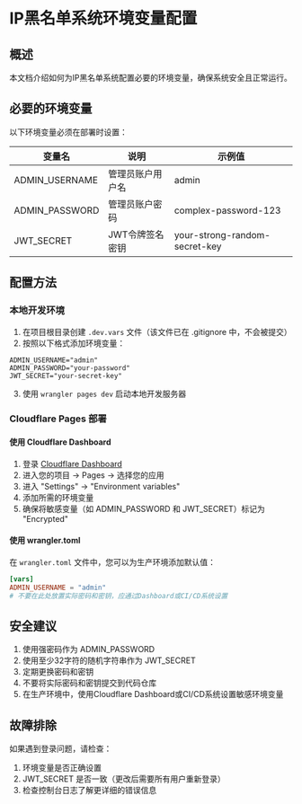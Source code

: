 # IP黑名单系统环境变量配置

## 概述

本文档介绍如何为IP黑名单系统配置必要的环境变量，确保系统安全且正常运行。

## 必要的环境变量

以下环境变量必须在部署时设置：

| 变量名 | 说明 | 示例值 |
|--------|------|--------|
| ADMIN_USERNAME | 管理员账户用户名 | admin |
| ADMIN_PASSWORD | 管理员账户密码 | complex-password-123 |
| JWT_SECRET | JWT令牌签名密钥 | your-strong-random-secret-key |

## 配置方法

### 本地开发环境

1. 在项目根目录创建 `.dev.vars` 文件（该文件已在 .gitignore 中，不会被提交）
2. 按照以下格式添加环境变量：

```
ADMIN_USERNAME="admin"
ADMIN_PASSWORD="your-password"
JWT_SECRET="your-secret-key"
```

3. 使用 `wrangler pages dev` 启动本地开发服务器

### Cloudflare Pages 部署

#### 使用 Cloudflare Dashboard

1. 登录 [Cloudflare Dashboard](https://dash.cloudflare.com/)
2. 进入您的项目 -> Pages -> 选择您的应用
3. 进入 "Settings" -> "Environment variables"
4. 添加所需的环境变量
5. 确保将敏感变量（如 ADMIN_PASSWORD 和 JWT_SECRET）标记为 "Encrypted"

#### 使用 wrangler.toml

在 `wrangler.toml` 文件中，您可以为生产环境添加默认值：

```toml
[vars]
ADMIN_USERNAME = "admin"
# 不要在此处放置实际密码和密钥，应通过Dashboard或CI/CD系统设置
```

## 安全建议

1. 使用强密码作为 ADMIN_PASSWORD
2. 使用至少32字符的随机字符串作为 JWT_SECRET
3. 定期更换密码和密钥
4. 不要将实际密码和密钥提交到代码仓库
5. 在生产环境中，使用Cloudflare Dashboard或CI/CD系统设置敏感环境变量

## 故障排除

如果遇到登录问题，请检查：

1. 环境变量是否正确设置
2. JWT_SECRET 是否一致（更改后需要所有用户重新登录）
3. 检查控制台日志了解更详细的错误信息 